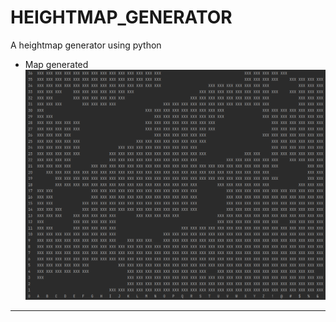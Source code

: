 # HEIGHTMAP_GENERATOR
A heightmap generator using python

* Map generated
![Map generated by the script](map.png)

----
